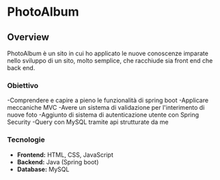 # PhotoAlbum

##  Overview
PhotoAlbum è un sito in cui ho applicato le nuove conoscenze imparate nello sviluppo di un sito, molto semplice, che racchiude sia front end che back end.  

###  Obiettivo
-Comprendere e capire a pieno le funzionalità di spring boot
-Applicare meccaniche MVC
-Avere un sistema di validazione per l'interimento di nuove foto
-Aggiunto di sistema di autenticazione utente con Spring Security
-Query con MySQL tramite api strutturate da me

###  Tecnologie
- **Frontend:** HTML, CSS, JavaScript
- **Backend:** Java (Spring boot)
- **Database:** MySQL


